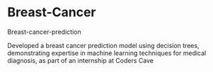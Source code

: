 # Breast-Cancer
Breast-cancer-prediction

Developed a breast cancer prediction model using decision trees, demonstrating
expertise in machine learning techniques for medical diagnosis, as part of an internship at Coders Cave

